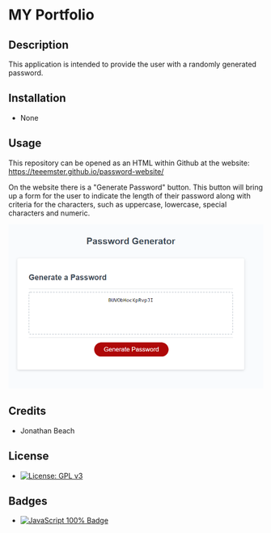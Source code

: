 # MY Portfolio
## Description

This application is intended to provide the user with a randomly generated password.

## Installation
* None
## Usage
This repository can be opened as an HTML within Github at the website: https://teeemster.github.io/password-website/

On the website there is a "Generate Password" button. This button will bring up a form for the user to indicate the length of their password along with criteria for the characters, such as uppercase, lowercase, special characters and numeric.

![Sample of Password Website](Develop/WebsiteSample.PNG)
    
## Credits
* Jonathan Beach
## License
* [![License: GPL v3](https://img.shields.io/badge/License-GPLv3-blue.svg)](https://www.gnu.org/licenses/gpl-3.0)

## Badges
  
* <a href="https://github.com/badges/shields"><img src="https://img.shields.io/badge/JavaScript-100%25-green" alt="JavaScript 100% Badge"></a>
